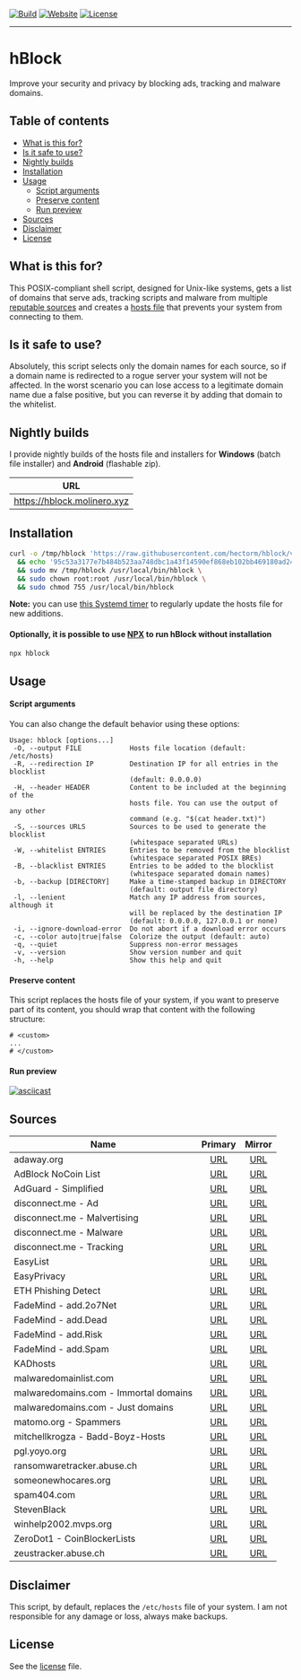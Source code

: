 [![Build](https://gitlab.com/hectorm/hblock/badges/master/build.svg)](https://gitlab.com/hectorm/hblock/pipelines)
[![Website](https://img.shields.io/website/https/hblock.molinero.xyz.svg)](https://hblock.molinero.xyz)
[![License](https://img.shields.io/github/license/hectorm/hblock.svg)](LICENSE.md)

***

# hBlock
Improve your security and privacy by blocking ads, tracking and malware domains.

## Table of contents
* [What is this for?](#what-is-this-for)
* [Is it safe to use?](#is-it-safe-to-use)
* [Nightly builds](#nightly-builds)
* [Installation](#installation)
* [Usage](#usage)
  * [Script arguments](#script-arguments)
  * [Preserve content](#preserve-content)
  * [Run preview](#run-preview)
* [Sources](#sources)
* [Disclaimer](#disclaimer)
* [License](#license)

## What is this for?
This POSIX-compliant shell script, designed for Unix-like systems, gets a list of domains that serve ads, tracking scripts and malware from
multiple [reputable sources](#sources) and creates a [hosts file](https://en.wikipedia.org/wiki/Hosts_(file)) that prevents your system from
connecting to them.

## Is it safe to use?
Absolutely, this script selects only the domain names for each source, so if a domain name is redirected to a rogue server your system will not be
affected. In the worst scenario you can lose access to a legitimate domain name due a false positive, but you can reverse it by adding that domain to
the whitelist.

## Nightly builds
I provide nightly builds of the hosts file and installers for **Windows** (batch file installer) and **Android** (flashable zip).

| URL                         |
| --------------------------- |
| https://hblock.molinero.xyz |

## Installation

```sh
curl -o /tmp/hblock 'https://raw.githubusercontent.com/hectorm/hblock/v1.5.2/hblock' \
  && echo '95c53a3177e7b484b523aa748dbc1a43f14590ef868eb102bb469180ad243e0b  /tmp/hblock' | shasum -c \
  && sudo mv /tmp/hblock /usr/local/bin/hblock \
  && sudo chown root:root /usr/local/bin/hblock \
  && sudo chmod 755 /usr/local/bin/hblock
```

**Note:** you can use [this Systemd timer](resources/systemd/README.md) to regularly update the hosts file for new additions.

#### Optionally, it is possible to use [NPX](https://www.npmjs.com/package/npx) to run hBlock without installation
```sh
npx hblock
```

## Usage

#### Script arguments
You can also change the default behavior using these options:
```
Usage: hblock [options...]
 -O, --output FILE            Hosts file location (default: /etc/hosts)
 -R, --redirection IP         Destination IP for all entries in the blocklist
                              (default: 0.0.0.0)
 -H, --header HEADER          Content to be included at the beginning of the
                              hosts file. You can use the output of any other
                              command (e.g. "$(cat header.txt)")
 -S, --sources URLS           Sources to be used to generate the blocklist
                              (whitespace separated URLs)
 -W, --whitelist ENTRIES      Entries to be removed from the blocklist
                              (whitespace separated POSIX BREs)
 -B, --blacklist ENTRIES      Entries to be added to the blocklist
                              (whitespace separated domain names)
 -b, --backup [DIRECTORY]     Make a time-stamped backup in DIRECTORY
                              (default: output file directory)
 -l, --lenient                Match any IP address from sources, although it
                              will be replaced by the destination IP
                              (default: 0.0.0.0, 127.0.0.1 or none)
 -i, --ignore-download-error  Do not abort if a download error occurs
 -c, --color auto|true|false  Colorize the output (default: auto)
 -q, --quiet                  Suppress non-error messages
 -v, --version                Show version number and quit
 -h, --help                   Show this help and quit
```

#### Preserve content
This script replaces the hosts file of your system, if you want to preserve part of its content, you should wrap that content with the following
structure:
```
# <custom>
...
# </custom>
```

#### Run preview
[![asciicast](https://asciinema.org/a/FCwBJiwmUWcZCy2lWN7CNKFxV.png)](https://asciinema.org/a/FCwBJiwmUWcZCy2lWN7CNKFxV)

## Sources
| Name                                  | Primary                                          | Mirror                                           |
| ------------------------------------- | :----------------------------------------------: | :----------------------------------------------: |
| adaway.org                            | [URL][source-adaway.org]                         | [URL][mirror-adaway.org]                         |
| AdBlock NoCoin List                   | [URL][source-adblock-nocoin-list]                | [URL][mirror-adblock-nocoin-list]                |
| AdGuard - Simplified                  | [URL][source-adguard-simplified]                 | [URL][mirror-adguard-simplified]                 |
| disconnect.me - Ad                    | [URL][source-disconnect.me-ad]                   | [URL][mirror-disconnect.me-ad]                   |
| disconnect.me - Malvertising          | [URL][source-disconnect.me-malvertising]         | [URL][mirror-disconnect.me-malvertising]         |
| disconnect.me - Malware               | [URL][source-disconnect.me-malware]              | [URL][mirror-disconnect.me-malware]              |
| disconnect.me - Tracking              | [URL][source-disconnect.me-tracking]             | [URL][mirror-disconnect.me-tracking]             |
| EasyList                              | [URL][source-easylist]                           | [URL][mirror-easylist]                           |
| EasyPrivacy                           | [URL][source-easyprivacy]                        | [URL][mirror-easyprivacy]                        |
| ETH Phishing Detect                   | [URL][source-eth-phishing-detect]                | [URL][mirror-eth-phishing-detect]                |
| FadeMind - add.2o7Net                 | [URL][source-fademind-add.2o7net]                | [URL][mirror-fademind-add.2o7net]                |
| FadeMind - add.Dead                   | [URL][source-fademind-add.dead]                  | [URL][mirror-fademind-add.dead]                  |
| FadeMind - add.Risk                   | [URL][source-fademind-add.risk]                  | [URL][mirror-fademind-add.risk]                  |
| FadeMind - add.Spam                   | [URL][source-fademind-add.spam]                  | [URL][mirror-fademind-add.spam]                  |
| KADhosts                              | [URL][source-kadhosts]                           | [URL][mirror-kadhosts]                           |
| malwaredomainlist.com                 | [URL][source-malwaredomainlist.com]              | [URL][mirror-malwaredomainlist.com]              |
| malwaredomains.com - Immortal domains | [URL][source-malwaredomains.com-immortaldomains] | [URL][mirror-malwaredomains.com-immortaldomains] |
| malwaredomains.com - Just domains     | [URL][source-malwaredomains.com-justdomains]     | [URL][mirror-malwaredomains.com-justdomains]     |
| matomo.org - Spammers                 | [URL][source-matomo.org-spammers]                | [URL][mirror-matomo.org-spammers]                |
| mitchellkrogza - Badd-Boyz-Hosts      | [URL][source-mitchellkrogza-badd-boyz-hosts]     | [URL][mirror-mitchellkrogza-badd-boyz-hosts]     |
| pgl.yoyo.org                          | [URL][source-pgl.yoyo.org]                       | [URL][mirror-pgl.yoyo.org]                       |
| ransomwaretracker.abuse.ch            | [URL][source-ransomwaretracker.abuse.ch]         | [URL][mirror-ransomwaretracker.abuse.ch]         |
| someonewhocares.org                   | [URL][source-someonewhocares.org]                | [URL][mirror-someonewhocares.org]                |
| spam404.com                           | [URL][source-spam404.com]                        | [URL][mirror-spam404.com]                        |
| StevenBlack                           | [URL][source-stevenblack]                        | [URL][mirror-stevenblack]                        |
| winhelp2002.mvps.org                  | [URL][source-winhelp2002.mvps.org]               | [URL][mirror-winhelp2002.mvps.org]               |
| ZeroDot1 - CoinBlockerLists           | [URL][source-zerodot1-coinblockerlists-browser]  | [URL][mirror-zerodot1-coinblockerlists-browser]  |
| zeustracker.abuse.ch                  | [URL][source-zeustracker.abuse.ch]               | [URL][mirror-zeustracker.abuse.ch]               |

[source-adaway.org]: https://adaway.org/hosts.txt
[mirror-adaway.org]: https://raw.githubusercontent.com/hectorm/hmirror/master/data/adaway.org/list.txt
[source-adblock-nocoin-list]: https://raw.githubusercontent.com/hoshsadiq/adblock-nocoin-list/master/hosts.txt
[mirror-adblock-nocoin-list]: https://raw.githubusercontent.com/hectorm/hmirror/master/data/adblock-nocoin-list/list.txt
[source-adguard-simplified]: https://filters.adtidy.org/extension/chromium/filters/15.txt
[mirror-adguard-simplified]: https://raw.githubusercontent.com/hectorm/hmirror/master/data/adguard-simplified/list.txt
[source-disconnect.me-ad]: https://s3.amazonaws.com/lists.disconnect.me/simple_ad.txt
[mirror-disconnect.me-ad]: https://raw.githubusercontent.com/hectorm/hmirror/master/data/disconnect.me-ad/list.txt
[source-disconnect.me-malvertising]: https://s3.amazonaws.com/lists.disconnect.me/simple_malvertising.txt
[mirror-disconnect.me-malvertising]: https://raw.githubusercontent.com/hectorm/hmirror/master/data/disconnect.me-malvertising/list.txt
[source-disconnect.me-malware]: https://s3.amazonaws.com/lists.disconnect.me/simple_malware.txt
[mirror-disconnect.me-malware]: https://raw.githubusercontent.com/hectorm/hmirror/master/data/disconnect.me-malware/list.txt
[source-disconnect.me-tracking]: https://s3.amazonaws.com/lists.disconnect.me/simple_tracking.txt
[mirror-disconnect.me-tracking]: https://raw.githubusercontent.com/hectorm/hmirror/master/data/disconnect.me-tracking/list.txt
[source-easylist]: https://easylist.to/easylist/easylist.txt
[mirror-easylist]: https://raw.githubusercontent.com/hectorm/hmirror/master/data/easylist/list.txt
[source-easyprivacy]: https://easylist.to/easylist/easyprivacy.txt
[mirror-easyprivacy]: https://raw.githubusercontent.com/hectorm/hmirror/master/data/easyprivacy/list.txt
[source-eth-phishing-detect]: https://raw.githubusercontent.com/MetaMask/eth-phishing-detect/master/src/hosts.txt
[mirror-eth-phishing-detect]: https://raw.githubusercontent.com/hectorm/hmirror/master/data/eth-phishing-detect/list.txt
[source-fademind-add.2o7net]: https://raw.githubusercontent.com/FadeMind/hosts.extras/master/add.2o7Net/hosts
[mirror-fademind-add.2o7net]: https://raw.githubusercontent.com/hectorm/hmirror/master/data/fademind-add.2o7net/list.txt
[source-fademind-add.dead]: https://raw.githubusercontent.com/FadeMind/hosts.extras/master/add.Dead/hosts
[mirror-fademind-add.dead]: https://raw.githubusercontent.com/hectorm/hmirror/master/data/fademind-add.dead/list.txt
[source-fademind-add.risk]: https://raw.githubusercontent.com/FadeMind/hosts.extras/master/add.Risk/hosts
[mirror-fademind-add.risk]: https://raw.githubusercontent.com/hectorm/hmirror/master/data/fademind-add.risk/list.txt
[source-fademind-add.spam]: https://raw.githubusercontent.com/FadeMind/hosts.extras/master/add.Spam/hosts
[mirror-fademind-add.spam]: https://raw.githubusercontent.com/hectorm/hmirror/master/data/fademind-add.spam/list.txt
[source-kadhosts]: https://raw.githubusercontent.com/azet12/KADhosts/master/KADhosts.txt
[mirror-kadhosts]: https://raw.githubusercontent.com/hectorm/hmirror/master/data/kadhosts/list.txt
[source-malwaredomainlist.com]: https://www.malwaredomainlist.com/hostslist/hosts.txt
[mirror-malwaredomainlist.com]: https://raw.githubusercontent.com/hectorm/hmirror/master/data/malwaredomainlist.com/list.txt
[source-malwaredomains.com-immortaldomains]: http://mirror1.malwaredomains.com/files/immortal_domains.txt
[mirror-malwaredomains.com-immortaldomains]: https://raw.githubusercontent.com/hectorm/hmirror/master/data/malwaredomains.com-immortaldomains/list.txt
[source-malwaredomains.com-justdomains]: http://mirror1.malwaredomains.com/files/justdomains
[mirror-malwaredomains.com-justdomains]: https://raw.githubusercontent.com/hectorm/hmirror/master/data/malwaredomains.com-justdomains/list.txt
[source-matomo.org-spammers]: https://raw.githubusercontent.com/matomo-org/referrer-spam-blacklist/master/spammers.txt
[mirror-matomo.org-spammers]: https://raw.githubusercontent.com/hectorm/hmirror/master/data/matomo.org-spammers/list.txt
[source-mitchellkrogza-badd-boyz-hosts]: https://raw.githubusercontent.com/mitchellkrogza/Badd-Boyz-Hosts/master/hosts
[mirror-mitchellkrogza-badd-boyz-hosts]: https://raw.githubusercontent.com/hectorm/hmirror/master/data/mitchellkrogza-badd-boyz-hosts/list.txt
[source-pgl.yoyo.org]: https://pgl.yoyo.org/adservers/serverlist.php?hostformat=nohtml&mimetype=plaintext
[mirror-pgl.yoyo.org]: https://raw.githubusercontent.com/hectorm/hmirror/master/data/pgl.yoyo.org/list.txt
[source-ransomwaretracker.abuse.ch]: https://ransomwaretracker.abuse.ch/downloads/RW_DOMBL.txt
[mirror-ransomwaretracker.abuse.ch]: https://raw.githubusercontent.com/hectorm/hmirror/master/data/ransomwaretracker.abuse.ch/list.txt
[source-someonewhocares.org]: http://someonewhocares.org/hosts/hosts
[mirror-someonewhocares.org]: https://raw.githubusercontent.com/hectorm/hmirror/master/data/someonewhocares.org/list.txt
[source-spam404.com]: https://raw.githubusercontent.com/Dawsey21/Lists/master/main-blacklist.txt
[mirror-spam404.com]: https://raw.githubusercontent.com/hectorm/hmirror/master/data/spam404.com/list.txt
[source-stevenblack]: https://raw.githubusercontent.com/StevenBlack/hosts/master/data/StevenBlack/hosts
[mirror-stevenblack]: https://raw.githubusercontent.com/hectorm/hmirror/master/data/stevenblack/list.txt
[source-winhelp2002.mvps.org]: http://winhelp2002.mvps.org/hosts.txt
[mirror-winhelp2002.mvps.org]: https://raw.githubusercontent.com/hectorm/hmirror/master/data/winhelp2002.mvps.org/list.txt
[source-zerodot1-coinblockerlists-browser]: https://raw.githubusercontent.com/ZeroDot1/CoinBlockerLists/master/hosts_browser
[mirror-zerodot1-coinblockerlists-browser]: https://raw.githubusercontent.com/hectorm/hmirror/master/data/zerodot1-coinblockerlists-browser/list.txt
[source-zeustracker.abuse.ch]: https://zeustracker.abuse.ch/blocklist.php?download=domainblocklist
[mirror-zeustracker.abuse.ch]: https://raw.githubusercontent.com/hectorm/hmirror/master/data/zeustracker.abuse.ch/list.txt

## Disclaimer
This script, by default, replaces the `/etc/hosts` file of your system. I am not responsible for any damage or loss, always make backups.

## License
See the [license](LICENSE.md) file.
